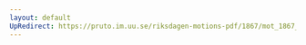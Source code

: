 ```yaml
---
layout: default
UpRedirect: https://pruto.im.uu.se/riksdagen-motions-pdf/1867/mot_1867__ak__24/mot_1867__ak__24-001.pdf
---
```

